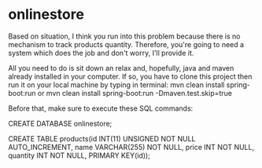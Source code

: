 # onlinestore

Based on situation, I think you run into this problem because there is no mechanism to track products quantity. Therefore, you're going to need a system which does the job and don't worry, I'll provide it.

All you need to do is sit down an relax and, hopefully, java and maven already installed in your computer.
If so, you have to clone this project then run it on your local machine by typing in terminal:
mvn clean install spring-boot:run or mvn clean install spring-boot:run -Dmaven.test.skip=true

Before that, make sure to execute these SQL commands:

CREATE DATABASE onlinestore;

CREATE TABLE products(id INT(11) UNSIGNED NOT NULL AUTO_INCREMENT, name VARCHAR(255) NOT NULL, price INT  NOT NULL, quantity INT NOT NULL, PRIMARY KEY(id));

